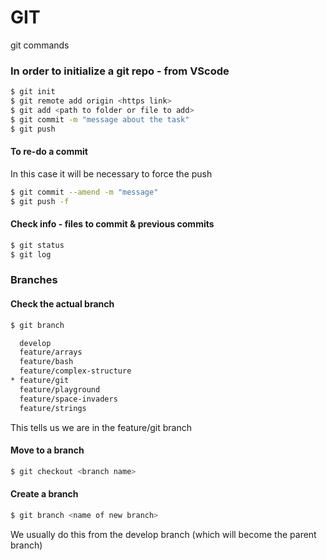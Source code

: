 # GIT

git commands

### In order to initialize a git repo - from VScode
```sh
$ git init
$ git remote add origin <https link>
$ git add <path to folder or file to add>
$ git commit -m "message about the task"
$ git push
```

#### To re-do a commit  
In this case it will be necessary to force the push
```sh
$ git commit --amend -m "message"
$ git push -f
```

#### Check info - files to commit & previous commits
```sh
$ git status
$ git log
```

### Branches
#### Check the actual branch
```sh
$ git branch

  develop
  feature/arrays
  feature/bash
  feature/complex-structure
* feature/git
  feature/playground
  feature/space-invaders
  feature/strings
```
This tells us we are in the feature/git branch

#### Move to a branch
```sh
$ git checkout <branch name>
```

#### Create a branch
```sh
$ git branch <name of new branch>
```
We usually do this from the develop branch (which will become the parent branch)
